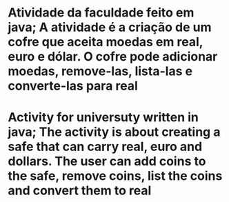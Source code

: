 # Atividade da faculdade feito em java; A atividade é a criação de um cofre que aceita moedas em real, euro e dólar. O cofre pode adicionar moedas, remove-las, lista-las e converte-las para real
# Activity for universuty written in java; The activity is about creating a safe that can carry real, euro and dollars. The user can add coins to the safe, remove coins, list the coins and convert them to real
